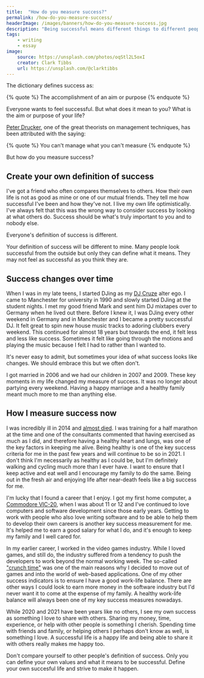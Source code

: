 ```yaml
---
title:  "How do you measure success?"
permalink: /how-do-you-measure-success/
headerImage: /images/banners/how-do-you-measure-success.jpg
description: "Being successful means different things to different people. How do you measure your own success?"
tags:
    - writing
    - essay
image:
    source: https://unsplash.com/photos/oqStl2L5oxI
    creator: Clark Tibbs
    url: https://unsplash.com/@clarktibbs
---
```


The dictionary defines success as:

{% quote %}
The accomplishment of an aim or purpose
{% endquote %}

Everyone wants to feel successful. But what does it mean to you? What is the aim or purpose of your life?

[Peter Drucker](https://en.wikipedia.org/wiki/Peter_Drucker), one of the great theorists on management techniques, has been attributed with the saying:

{% quote %}
You can't manage what you can't measure
{% endquote %}

But how do you measure success?

## Create your own definition of success

I've got a friend who often compares themselves to others. How their own life is not as good as mine or one of our mutual friends. They tell me how successful I've been and how they've not. I live my own life optimistically. I've always felt that this was the wrong way to consider success by looking at what others do. Success should be what's truly important to you and to nobody else.

Everyone's definition of success is different.

Your definition of success will be different to mine. Many people look successful from the outside but only they can define what it means. They may not feel as successful as you think they are.

## Success changes over time

When I was in my late teens, I started DJing as my [DJ Cruze](https://djcruze.co.uk) alter ego. I came to Manchester for university in 1990 and slowly started DJing at the student nights. I met my good friend Mark and sent him DJ mixtapes over to Germany when he lived out there. Before I knew it, I was DJing every other weekend in Germany and in Manchester and I became a pretty successful DJ. It felt great to spin new house music tracks to adoring clubbers every weekend. This continued for almost 18 years but towards the end, it felt less and less like success. Sometimes it felt like going through the motions and playing the music because I felt I had to rather than I wanted to.

It's never easy to admit, but sometimes your idea of what success looks like changes. We should embrace this but we often don't.

I got married in 2006 and we had our children in 2007 and 2009. These key moments in my life changed my measure of success. It was no longer about partying every weekend. Having a happy marriage and a healthy family meant much more to me than anything else.

## How I measure success now

I was incredibly ill in 2014 and [almost died](/how-i-almost-died/). I was training for a half marathon at the time and one of the consultants commented that having exercised as much as I did, and therefore having a healthy heart and lungs, was one of the key factors in keeping me alive. Being healthy is one of the key success criteria for me in the past few years and will continue to be so in 2021. I don't think I'm necessarily as healthy as I could be, but I'm definitely walking and cycling much more than I ever have. I want to ensure that I keep active and eat well and I encourage my family to do the same. Being out in the fresh air and enjoying life after near-death feels like a big success for me.

I'm lucky that I found a career that I enjoy. I got my first home computer, a [Commodore VIC-20](https://en.wikipedia.org/wiki/Commodore_VIC-20), when I was about 11 or 12 and I've continued to love computers and software development since those early years. Getting to work with people who also love writing software and to be able to help them to develop their own careers is another key success measurement for me. It's helped me to earn a good salary for what I do, and it's enough to keep my family and I well cared for.

In my earlier career, I worked in the video games industry. While I loved games, and still do, the industry suffered from a tendency to push the developers to work beyond the normal working week. The so-called ["crunch time"](https://en.wikipedia.org/wiki/Video_game_developer#%22Crunch_time%22) was one of the main reasons why I decided to move out of games and into the world of web-based applications. One of my other success indicators is to ensure I have a good work-life balance. There are other ways I could look to earn more money in the software industry but I'd never want it to come at the expense of my family. A healthy work-life balance will always been one of my key success measures nowadays.

While 2020 and 2021 have been years like no others, I see my own success as something I love to share with others. Sharing my money, time, experience, or help with other people is something I cherish. Spending time with friends and family, or helping others I perhaps don't know as well, is something I love. A successful life is a happy life and being able to share it with others really makes me happy too.

Don't compare yourself to other people's definition of success. Only you can define your own values and what it means to be successful. Define your own succesful life and strive to make it happen.
